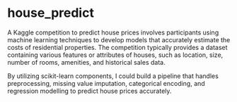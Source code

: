# house_predict

A Kaggle competition to predict house prices involves participants using machine learning techniques to develop models that accurately estimate the costs of residential properties. The competition typically provides a dataset containing various features or attributes of houses, such as location, size, number of rooms, amenities, and historical sales data.

By utilizing scikit-learn components, I could build a pipeline that handles preprocessing, missing value imputation, categorical encoding, and regression modelling to predict house prices accurately.
